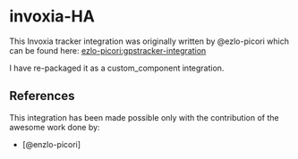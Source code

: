 # invoxia-HA

This Invoxia tracker integration was originally written by @ezlo-picori which can be found here: [
ezlo-picori:gpstracker-integration](https://github.com/ezlo-picori/core/tree/gpstracker-integration)

I have re-packaged it as a custom_component integration. 

## References

This integration has been made possible only with the contribution of the awesome work done by:

- [@enzlo-picori]
